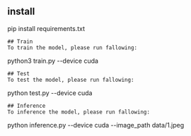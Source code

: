 ## install
pip install requirements.txt
```
## Train
To train the model, please run fallowing:
```
python3 train.py --device cuda
```
## Test
To test the model, please run fallowing:
```
python test.py --device cuda
```
## Inference
To inference the model, please run fallowing:
```
python inference.py --device cuda --image_path data/1.jpeg
```


